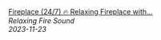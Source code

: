 <!--2024-01-14 01:04:00-->
<div class="yb">
  <a class="nodecor" href="/posts.html?relaks/fireplace_24_7_relaxing_fireplace_with_burning_logs_and_crackling_fire_sounds_no_music">
    <img class="preview" data-videoid="7jODCoOn_w4" src="https://i.ytimg.com/vi/7jODCoOn_w4/hqdefault_live.jpg" align="middle" alt="">
  </a>
  <div class="inlbl text">
    <a class="nodecor" href="/posts.html?relaks/fireplace_24_7_relaxing_fireplace_with_burning_logs_and_crackling_fire_sounds_no_music">Fireplace (24/7) 🔥 Relaxing Fireplace with...</a><br>
    <i class="smaller2">Relaxing Fire Sound</i><br>
    <i class="smaller3">2023-11-23</i>
  </div>
</div>
